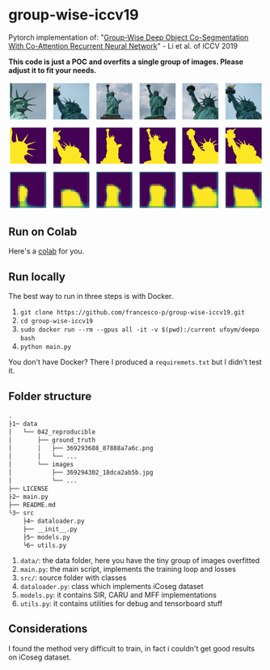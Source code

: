 # group-wise-iccv19
Pytorch implementation of: "[Group-Wise Deep Object Co-Segmentation With Co-Attention Recurrent Neural Network](http://openaccess.thecvf.com/content_ICCV_2019/html/Li_Group-Wise_Deep_Object_Co-Segmentation_With_Co-Attention_Recurrent_Neural_Network_ICCV_2019_paper.html)" - Li et al. of ICCV 2019 

**This code is just a POC and overfits a single group of images. Please adjust it to fit your needs.**

![masks](data/fig1.png)


## Run on Colab

Here's a [colab](https://colab.research.google.com/drive/1Qu9OeyABD3iV-4u1K76XmOCwh_IrcCz5?usp=sharing) for you.


## Run locally

The best way to run in three steps is with Docker.

1. `git clone https://github.com/francesco-p/group-wise-iccv19.git`
2. `cd group-wise-iccv19`
3. `sudo docker run --rm --gpus all -it -v $(pwd):/current ufoym/deepo bash`
4. `python main.py`

You don't have Docker? There I produced a `requiremets.txt` but I didn't test it.


## Folder structure

```
.
├1─ data
│   └── 042_reproducible
│       ├── ground_truth
│       │   ├── 369293688_87888a7a6c.png
│       │   └── ...
│       └── images
│           ├── 369294302_18dca2ab5b.jpg
│           └── ...
├── LICENSE
├2─ main.py
├── README.md
└3─ src
    ├4─ dataloader.py
    ├── __init__.py
    ├5─ models.py
    └6─ utils.py
```

1. `data/`: the data folder, here you have the tiny group of images overfitted
2. `main.py`: the main script, implements the training loop and losses
3. `src/`: source folder with classes
4. `dataloader.py`: class which implements iCoseg dataset
5. `models.py`: it contains SIR, CARU and MFF implementations
6. `utils.py`: it contains utilities for debug and tensorboard stuff


## Considerations

I found the method very difficult to train, in fact i couldn't get good results on iCoseg dataset.

